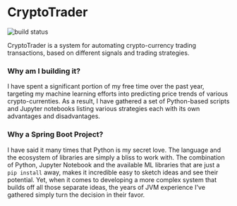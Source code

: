 # CryptoTrader

![build status](https://travis-ci.org/jamesbrookssoft/cryptotrader.svg?branch=master)

CryptoTrader is a system for automating crypto-currency trading transactions, based on different signals and trading strategies.

### Why am I building it?

I have spent a significant portion of my free time over the past year, targeting my machine learning efforts into predicting price trends of various crypto-currenties. As a result, I have gathered a set of Python-based scripts and Jupyter notebooks listing various strategies each with its own advantages and disadvantages. 

### Why a Spring Boot Project? 

I have said it many times that Python is my secret love. The language and the ecosystem of libraries are simply a bliss to work with. The combination of Python, Jupyter Notebook and the available ML libraries that are just a `pip install` away, makes it incredible easy to sketch ideas and see their potential. Yet, when it comes to developing a more complex system that builds off all those separate ideas, the years of JVM experience I've gathered simply turn the decision in their favor.

